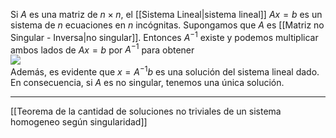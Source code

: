 Si $A$ es una matriz de $n × n$, el [[Sistema Lineal|sistema lineal]] $A{x}=b$ es un sistema de $n$ ecuaciones en $n$ incógnitas. 
Supongamos que $A$ es [[Matriz no Singular - Inversa|no singular]]. Entonces $A^{-1}$ existe y podemos multiplicar ambos lados de $Ax=b$ por $A^{-1}$ para obtener  
![](http://127.0.0.1:37387/paste-e9539cf38a16d58049338ecadb5c4e8e2563c64e.jpg)  
Además, es evidente que $x = A^{-1} b$ es una solución del sistema lineal dado. 
En consecuencia, si $A$ es no singular, tenemos una única solución.
***
[[Teorema de la cantidad de soluciones no triviales de un sistema homogeneo según singularidad]]